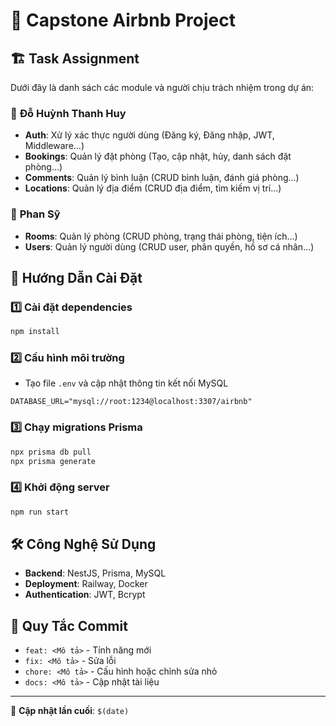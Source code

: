 # 📌 Capstone Airbnb Project

## 🏗 Task Assignment
Dưới đây là danh sách các module và người chịu trách nhiệm trong dự án:

### 👤 **Đỗ Huỳnh Thanh Huy**
- **Auth**: Xử lý xác thực người dùng (Đăng ký, Đăng nhập, JWT, Middleware...)
- **Bookings**: Quản lý đặt phòng (Tạo, cập nhật, hủy, danh sách đặt phòng...)
- **Comments**: Quản lý bình luận (CRUD bình luận, đánh giá phòng...)
- **Locations**: Quản lý địa điểm (CRUD địa điểm, tìm kiếm vị trí...)

### 👤 **Phan Sỹ**
- **Rooms**: Quản lý phòng (CRUD phòng, trạng thái phòng, tiện ích...)
- **Users**: Quản lý người dùng (CRUD user, phân quyền, hồ sơ cá nhân...)

## 🚀 Hướng Dẫn Cài Đặt
### 1️⃣ Cài đặt dependencies
```bash
npm install
```

### 2️⃣ Cấu hình môi trường
- Tạo file `.env` và cập nhật thông tin kết nối MySQL
```env
DATABASE_URL="mysql://root:1234@localhost:3307/airbnb"
```

### 3️⃣ Chạy migrations Prisma
```bash
npx prisma db pull
npx prisma generate
```

### 4️⃣ Khởi động server
```bash
npm run start
```

## 🛠 Công Nghệ Sử Dụng
- **Backend**: NestJS, Prisma, MySQL
- **Deployment**: Railway, Docker
- **Authentication**: JWT, Bcrypt

## 📌 Quy Tắc Commit
- `feat: <Mô tả>` - Tính năng mới
- `fix: <Mô tả>` - Sửa lỗi
- `chore: <Mô tả>` - Cấu hình hoặc chỉnh sửa nhỏ
- `docs: <Mô tả>` - Cập nhật tài liệu

---
📅 **Cập nhật lần cuối**: `$(date)`

